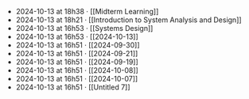 - 2024-10-13 at 18h38 · [[Midterm Learning]]
- 2024-10-13 at 18h21 · [[Introduction to System Analysis and Design]]
- 2024-10-13 at 16h53 · [[Systems Design]]
- 2024-10-13 at 16h53 · [[2024-10-13]]
- 2024-10-13 at 16h51 · [[2024-09-30]]
- 2024-10-13 at 16h51 · [[2024-09-21]]
- 2024-10-13 at 16h51 · [[2024-09-19]]
- 2024-10-13 at 16h51 · [[2024-10-08]]
- 2024-10-13 at 16h51 · [[2024-10-07]]
- 2024-10-13 at 16h51 · [[Untitled 7]]
